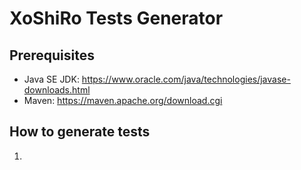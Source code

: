 XoShiRo Tests Generator
===


## Prerequisites
   * Java SE JDK: https://www.oracle.com/java/technologies/javase-downloads.html
   * Maven: https://maven.apache.org/download.cgi

## How to generate tests
   1.